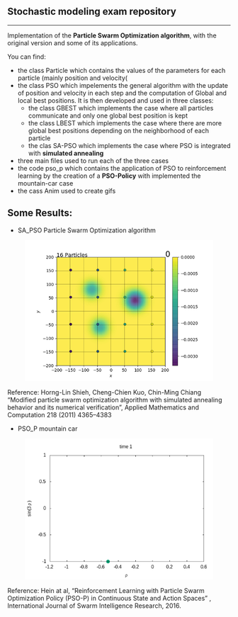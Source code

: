 ## Stochastic modeling exam repository

---

Implementation of the **Particle Swarm Optimization algorithm**, with the original version and some of its applications.

You can find:
- the class Particle which contains the values of the parameters for each particle (mainly position and velocity(
- the class PSO which impelements the general algorithm with the update of position and velocity in each step and the computation of Global and local best positions. It is then developed and used in three classes:
  - the class GBEST which implements the case where all particles communicate and only one global best position is kept
  - the class LBEST which implements the case where there are more global best positions depending on the neighborhood of each particle
  - the clas SA-PSO which implements the case where PSO is integrated with **simulated annealing**
- three main files used to run each of the three cases
- the code pso_p which contains the application of PSO to reinforcement learning by the creation of a **PSO-Policy** with implemented the mountain-car case
- the cass Anim used to create gifs


## Some Results:

* SA_PSO Particle Swarm Optimization algorithm

<figure>
  <img src="Images/SAPSO_variables_changing_ordered_gaus.gif" width=500px>
</figure>

Reference: Horng-Lin Shieh, Cheng-Chien Kuo, Chin-Ming Chiang “Modified particle swarm optimization algorithm with simulated annealing behavior and its numerical verification”, Applied Mathematics and Computation 218 (2011) 4365–4383

* PSO_P mountain car

<figure>
  <img src="Images/mountain_car.gif" width=500px>
</figure>

Reference: Hein at al, “Reinforcement Learning with Particle Swarm Optimization Policy (PSO-P) in Continuous State and Action Spaces” , International Journal of Swarm Intelligence Research, 2016.



